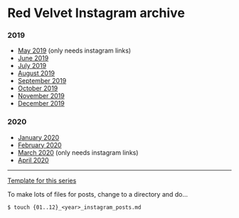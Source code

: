 # Red Velvet Instagram archive

### 2019

* [May 2019](./2019/05_2019_instagram_posts.md) (only needs instagram links)
* [June 2019](./2019/06_2019_instagram_posts.md)
* [July 2019](./2019/07_2019_instagram_posts.md)
* [August 2019](./2019/08_2019_instagram_posts.md)
* [September 2019](./2019/09_2019_instagram_posts.md)
* [October 2019](./2019/10_2019_instagram_posts.md)
* [November 2019](./2019/11_2019_instagram_posts.md)
* [December 2019](./2019/12_2019_instagram_posts.md)

### 2020

* [January 2020](./2020/01_2020_instagram_posts.md) 
* [February 2020](./2020/02_2020_instagram_posts.md) 
* [March 2020](./2020/03_2020_instagram_posts.md) (only needs instagram links)
* [April 2020](./2020/04_2020_instagram_posts.md) 


***

[Template for this series](./instagram_post_template.md)

To make lots of files for posts, change to a directory and do...

```
$ touch {01..12}_<year>_instagram_posts.md
```
